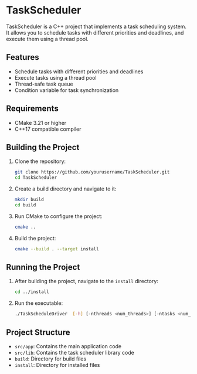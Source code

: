 # TaskScheduler

TaskScheduler is a C++ project that implements a task scheduling system. It allows you to schedule tasks with different priorities and deadlines, and execute them using a thread pool.

## Features

- Schedule tasks with different priorities and deadlines
- Execute tasks using a thread pool
- Thread-safe task queue
- Condition variable for task synchronization

## Requirements

- CMake 3.21 or higher
- C++17 compatible compiler

## Building the Project

1. Clone the repository:
    ```sh
    git clone https://github.com/yourusername/TaskScheduler.git
    cd TaskScheduler
    ```

2. Create a build directory and navigate to it:
    ```sh
    mkdir build
    cd build
    ```

3. Run CMake to configure the project:
    ```sh
    cmake ..
    ```

4. Build the project:
    ```sh
    cmake --build . --target install
    ```

## Running the Project

1. After building the project, navigate to the `install` directory:
    ```sh
    cd ../install
    ```

2. Run the executable:
    ```sh
    ./TaskScheduleDriver  [-h] [-nthreads <num_threads>] [-ntasks <num_tasks>]
    ```

## Project Structure

- `src/app`: Contains the main application code
- `src/lib`: Contains the task scheduler library code
- `build`: Directory for build files
- `install`: Directory for installed files





